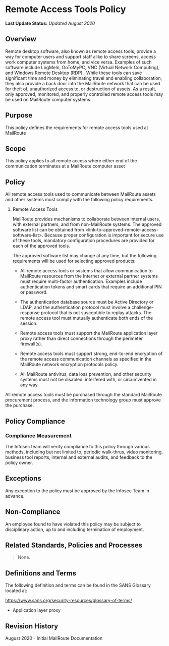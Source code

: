 # Remote Access Tools Policy

**Last Update Status:** *Updated August 2020*

## Overview

Remote desktop software, also known as remote access tools, provide a
way for computer users and support staff alike to share screens, access
work computer systems from home, and vice versa. Examples of such
software include LogMeIn, GoToMyPC, VNC (Virtual Network Computing), and
Windows Remote Desktop (RDP).  While these tools can save significant
time and money by eliminating travel and enabling collaboration, they
also provide a back door into the MailRoute network that can be
used for theft of, unauthorized access to, or destruction of assets. As
a result, only approved, monitored, and properly controlled remote
access tools may be used on MailRoute computer systems.

## Purpose

This policy defines the requirements for remote access tools used at
MailRoute

## Scope

This policy applies to all remote access where either end of the
communication terminates at a MailRoute computer asset

## Policy

All remote access tools used to communicate between MailRoute
assets and other systems must comply with the following policy
requirements.

1. Remote Access Tools

    MailRoute provides mechanisms to collaborate between internal
users, with external partners, and from non-MailRoute systems.
The approved software list can be obtained from
\<link-to-approved-remote-access-software-list\>. Because proper
configuration is important for secure use of these tools, mandatory
configuration procedures are provided for each of the approved tools.

    The approved software list may change at any time, but the following
requirements will be used for selecting approved products:

    -  All remote access tools or systems that allow communication to
    MailRoute resources from the Internet or external partner
    systems must require multi-factor authentication. Examples include
    authentication tokens and smart cards that require an additional PIN
    or password.

    -  The authentication database source must be Active Directory or LDAP,
    and the authentication protocol must involve a challenge-response
    protocol that is not susceptible to replay attacks. The remote
    access tool must mutually authenticate both ends of the session.

    -  Remote access tools must support the MailRoute application
    layer proxy rather than direct connections through the perimeter
    firewall(s).

    -  Remote access tools must support strong, end-to-end encryption of
    the remote access communication channels as specified in the
    MailRoute network encryption protocols policy.

    -  All MailRoute antivirus, data loss prevention, and other
    security systems must not be disabled, interfered with, or
    circumvented in any way.

All remote access tools must be purchased through the standard MailRoute
procurement process, and the information technology group must
approve the purchase.

## Policy Compliance

### Compliance Measurement

The Infosec team will verify compliance to this policy through various
methods, including but not limited to, periodic walk-thrus, video
monitoring, business tool reports, internal and external audits, and
feedback to the policy owner.

## Exceptions

Any exception to the policy must be approved by the Infosec Team in
advance.

## Non-Compliance

An employee found to have violated this policy may be subject to
disciplinary action, up to and including termination of employment.

## Related Standards, Policies and Processes

> None.

## Definitions and Terms

The following definition and terms can be found in the SANS Glossary
located at:

https://www.sans.org/security-resources/glossary-of-terms/

-   Application layer proxy

## Revision History

August 2020 - Initial MailRoute Documentation